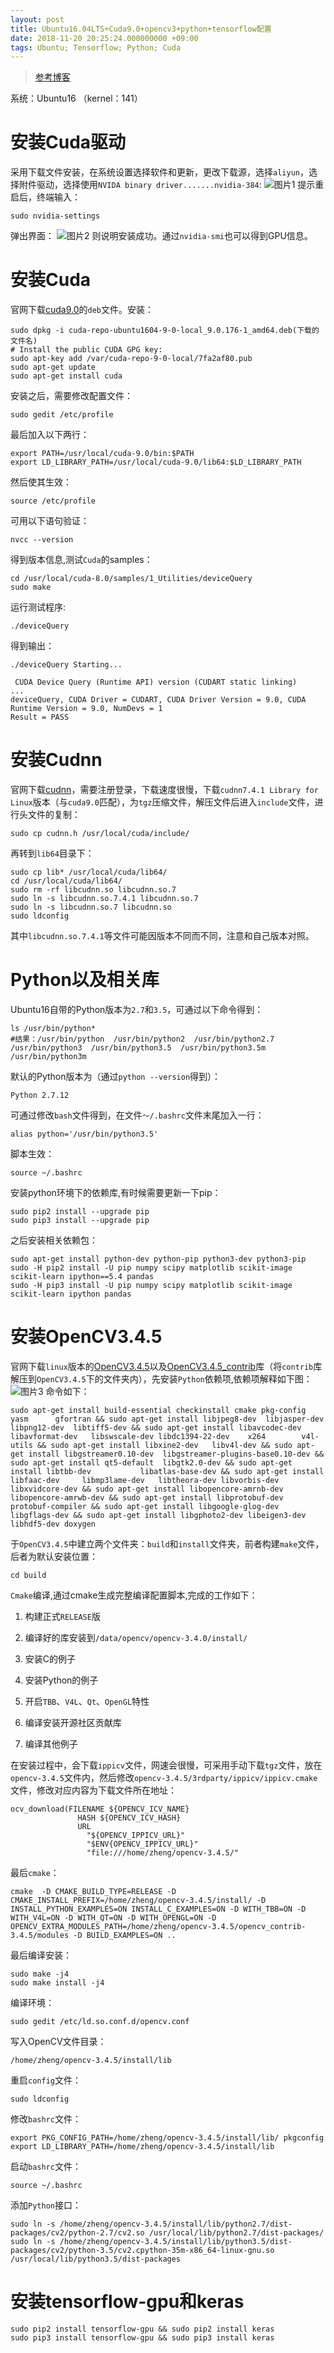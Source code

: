 ```yaml
---
layout: post
title: Ubuntu16.04LTS+Cuda9.0+opencv3+python+tensorflow配置
date: 2018-11-20 20:25:24.000000000 +09:00
tags: Ubuntu; Tensorflow; Python; Cuda
---
```

> [参考博客][address_blog]

系统：Ubuntu16 （kernel：141）
# 安装Cuda驱动
采用下载文件安装，在系统设置选择软件和更新，更改下载源，选择`aliyun`，选择附件驱动，选择使用`NVIDA binary driver.......nvidia-384`:
![图片1][图片1]
提示重启后，终端输入：
```
sudo nvidia-settings
```
弹出界面：
![图片2][图片2]
则说明安装成功。通过`nvidia-smi`也可以得到GPU信息。

# 安装Cuda
官网下载[cuda9.0][address_cuda]的`deb`文件。安装：
```
sudo dpkg -i cuda-repo-ubuntu1604-9-0-local_9.0.176-1_amd64.deb(下载的文件名)
# Install the public CUDA GPG key:
sudo apt-key add /var/cuda-repo-9-0-local/7fa2af80.pub
sudo apt-get update
sudo apt-get install cuda
```
安装之后，需要修改配置文件：
```
sudo gedit /etc/profile
```
最后加入以下两行：
```
export PATH=/usr/local/cuda-9.0/bin:$PATH
export LD_LIBRARY_PATH=/usr/local/cuda-9.0/lib64:$LD_LIBRARY_PATH
```
然后使其生效：
```
source /etc/profile
```
可用以下语句验证：
```
nvcc --version
```
得到版本信息,测试`Cuda`的samples：
```
cd /usr/local/cuda-8.0/samples/1_Utilities/deviceQuery
sudo make
```
运行测试程序:
```
./deviceQuery
```
得到输出：
```
./deviceQuery Starting...

 CUDA Device Query (Runtime API) version (CUDART static linking)
...
deviceQuery, CUDA Driver = CUDART, CUDA Driver Version = 9.0, CUDA Runtime Version = 9.0, NumDevs = 1
Result = PASS
```

# 安装Cudnn
官网下载[cudnn][address_cudnn]，需要注册登录，下载速度很慢，下载`cudnn7.4.1 Library for Linux`版本（与`cuda9.0`匹配），为`tgz`压缩文件，解压文件后进入`include`文件，进行头文件的复制：
```
sudo cp cudnn.h /usr/local/cuda/include/
```
再转到`lib64`目录下：
```
sudo cp lib* /usr/local/cuda/lib64/
cd /usr/local/cuda/lib64/
sudo rm -rf libcudnn.so libcudnn.so.7
sudo ln -s libcudnn.so.7.4.1 libcudnn.so.7
sudo ln -s libcudnn.so.7 libcudnn.so
sudo ldconfig
```
其中`libcudnn.so.7.4.1`等文件可能因版本不同而不同，注意和自己版本对照。

# Python以及相关库
Ubuntu16自带的Python版本为`2.7`和`3.5`，可通过以下命令得到：
```
ls /usr/bin/python*
#结果：/usr/bin/python  /usr/bin/python2  /usr/bin/python2.7  /usr/bin/python3  /usr/bin/python3.5  /usr/bin/python3.5m  /usr/bin/python3m
```
默认的Python版本为（通过`python --version`得到）：
```
Python 2.7.12
```
可通过修改`bash`文件得到，在文件`～/.bashrc`文件末尾加入一行：
```
alias python='/usr/bin/python3.5'
```
脚本生效：
```
source ~/.bashrc
```
安装python环境下的依赖库,有时候需要更新一下pip：
```
sudo pip2 install --upgrade pip
sudo pip3 install --upgrade pip
```
之后安装相关依赖包：
```
sudo apt-get install python-dev python-pip python3-dev python3-pip
sudo -H pip2 install -U pip numpy scipy matplotlib scikit-image scikit-learn ipython==5.4 pandas
sudo -H pip3 install -U pip numpy scipy matplotlib scikit-image scikit-learn ipython pandas
```
# 安装OpenCV3.4.5
官网下载`linux`版本的[OpenCV3.4.5][address_opencv]以及[OpenCV3.4.5_contrib][address_opencv_contrib]库（将`contrib`库解压到`OpenCV3.4.5`下的文件夹内），先安装`Python`依赖项,依赖项解释如下图：
![图片3][图片3]
命令如下：
```
sudo apt-get install build-essential checkinstall cmake pkg-config    yasm      gfortran && sudo apt-get install libjpeg8-dev  libjasper-dev     libpng12-dev  libtiff5-dev && sudo apt-get install libavcodec-dev libavformat-dev   libswscale-dev libdc1394-22-dev    x264        v4l-utils && sudo apt-get install libxine2-dev   libv4l-dev && sudo apt-get install libgstreamer0.10-dev  libgstreamer-plugins-base0.10-dev && sudo apt-get install qt5-default  libgtk2.0-dev && sudo apt-get install libtbb-dev           libatlas-base-dev && sudo apt-get install libfaac-dev     libmp3lame-dev   libtheora-dev libvorbis-dev libxvidcore-dev && sudo apt-get install libopencore-amrnb-dev libopencore-amrwb-dev && sudo apt-get install libprotobuf-dev protobuf-compiler && sudo apt-get install libgoogle-glog-dev libgflags-dev && sudo apt-get install libgphoto2-dev libeigen3-dev libhdf5-dev doxygen
```
于`OpenCV3.4.5`中建立两个文件夹：`build`和`install`文件夹，前者构建`make`文件，后者为默认安装位置：
```
cd build
```
`Cmake`编译,通过cmake生成完整编译配置脚本,完成的工作如下：

1. 构建正式`RELEASE`版
2. 编译好的库安装到`/data/opencv/opencv-3.4.0/install/`

3. 安装C的例子

4. 安装Python的例子

5. 开启`TBB`、`V4L`、`Qt`、`OpenGL`特性

6. 编译安装开源社区贡献库

7. 编译其他例子

在安装过程中，会下载`ippicv`文件，网速会很慢，可采用手动下载`tgz`文件，放在`opencv-3.4.5`文件内，然后修改`opencv-3.4.5/3rdparty/ippicv/ippicv.cmake`文件，修改对应内容为下载文件所在地址：
```
ocv_download(FILENAME ${OPENCV_ICV_NAME}
               HASH ${OPENCV_ICV_HASH}
               URL
                 "${OPENCV_IPPICV_URL}"
                 "$ENV{OPENCV_IPPICV_URL}"
                 "file:///home/zheng/opencv-3.4.5/"
```		 
最后`cmake`：
```
cmake  -D CMAKE_BUILD_TYPE=RELEASE -D CMAKE_INSTALL_PREFIX=/home/zheng/opencv-3.4.5/install/ -D INSTALL_PYTHON_EXAMPLES=ON INSTALL_C_EXAMPLES=ON -D WITH_TBB=ON -D WITH_V4L=ON -D WITH_QT=ON -D WITH_OPENGL=ON -D OPENCV_EXTRA_MODULES_PATH=/home/zheng/opencv-3.4.5/opencv_contrib-3.4.5/modules -D BUILD_EXAMPLES=ON .. 
```
最后编译安装：
```
sudo make -j4
sudo make install -j4
```
编译环境：
```
sudo gedit /etc/ld.so.conf.d/opencv.conf
```
写入OpenCV文件目录：
```
/home/zheng/opencv-3.4.5/install/lib
```
重启`config`文件：
```
sudo ldconfig 
```
修改`bashrc`文件：
```
export PKG_CONFIG_PATH=/home/zheng/opencv-3.4.5/install/lib/ pkgconfig
export LD_LIBRARY_PATH=/home/zheng/opencv-3.4.5/install/lib
```
启动`bashrc`文件：
```
source ~/.bashrc
```
添加`Python`接口：
```
sudo ln -s /home/zheng/opencv-3.4.5/install/lib/python2.7/dist-packages/cv2/python-2.7/cv2.so /usr/local/lib/python2.7/dist-packages/
sudo ln -s /home/zheng/opencv-3.4.5/install/lib/python3.5/dist-packages/cv2/python-3.5/cv2.cpython-35m-x86_64-linux-gnu.so /usr/local/lib/python3.5/dist-packages
```
# 安装tensorflow-gpu和keras
```
sudo pip2 install tensorflow-gpu && sudo pip2 install keras
sudo pip3 install tensorflow-gpu && sudo pip3 install keras
```

[address_blog]: http://www.douxiao.org/2018/01/20/Ubuntu16-04%E5%AE%89%E8%A3%85%E5%A4%9A%E7%89%88%E6%9C%ACOpencv/
[address_cuda]: https://developer.nvidia.com/cuda-90-download-archive
[address_cudnn]: https://developer.nvidia.com/rdp/cudnn-archive
[address_opencv]: https://opencv.org/releases.html
[address_opencv_contrib]: https://github.com/opencv/opencv_contrib/releases
[图片1]: https://thumbnail10.baidupcs.com/thumbnail/1ad424dcbd7fe1f3e7e82d49e9415d5c?fid=2669703802-250528-597334404981646&rt=pr&sign=FDTAER-DCb740ccc5511e5e8fedcff06b081203-XcguQBvU%2bsbCNnkL7ffA8zT4ihs%3d&expires=8h&chkbd=0&chkv=0&dp-logid=323059757651523877&dp-callid=0&time=1547474400&size=c10000_u10000&quality=90&vuk=2669703802&ft=image
[图片2]: https://thumbnail10.baidupcs.com/thumbnail/d2ea3caa91ab5ed8f8988dafd85f2558?fid=2669703802-250528-590804906984750&rt=pr&sign=FDTAER-DCb740ccc5511e5e8fedcff06b081203-SA76RXKX7UbvsB8Crl6684gsmHk%3d&expires=8h&chkbd=0&chkv=0&dp-logid=323059757651523877&dp-callid=0&time=1547474400&size=c10000_u10000&quality=90&vuk=2669703802&ft=image
[图片3]: https://thumbnail10.baidupcs.com/thumbnail/23080251debd65e68c88e2396859e31b?fid=2669703802-250528-21546261108709&rt=pr&sign=FDTAER-DCb740ccc5511e5e8fedcff06b081203-uSh7897shkIUT0%2bHTooo1F%2fFCZM%3d&expires=8h&chkbd=0&chkv=0&dp-logid=323059757651523877&dp-callid=0&time=1547474400&size=c10000_u10000&quality=90&vuk=2669703802&ft=image

